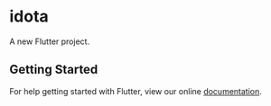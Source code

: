 # idota

A new Flutter project.

## Getting Started

For help getting started with Flutter, view our online
[documentation](https://flutter.io/).
